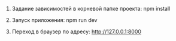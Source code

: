 1. Задание зависимостей в корневой папке проекта: 
  npm install

2. Запуск приложения:
  npm run dev

3. Переход в браузер по адресу:
  http://127.0.0.1:8000
